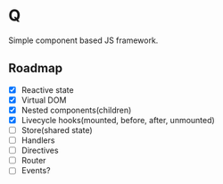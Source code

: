 # Q

Simple component based JS framework.

## Roadmap

- [x] Reactive state
- [x] Virtual DOM
- [x] Nested components(children)
- [x] Livecycle hooks(mounted, before, after, unmounted)
- [ ] Store(shared state)
- [ ] Handlers
- [ ] Directives
- [ ] Router
- [ ] Events?
